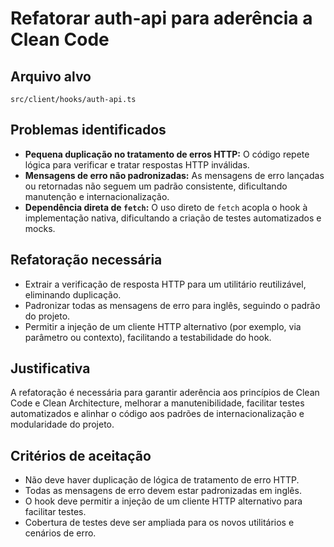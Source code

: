 # Refatorar auth-api para aderência a Clean Code

## Arquivo alvo
`src/client/hooks/auth-api.ts`

## Problemas identificados

- **Pequena duplicação no tratamento de erros HTTP:** O código repete lógica para verificar e tratar respostas HTTP inválidas.
- **Mensagens de erro não padronizadas:** As mensagens de erro lançadas ou retornadas não seguem um padrão consistente, dificultando manutenção e internacionalização.
- **Dependência direta de `fetch`:** O uso direto de `fetch` acopla o hook à implementação nativa, dificultando a criação de testes automatizados e mocks.

## Refatoração necessária

- Extrair a verificação de resposta HTTP para um utilitário reutilizável, eliminando duplicação.
- Padronizar todas as mensagens de erro para inglês, seguindo o padrão do projeto.
- Permitir a injeção de um cliente HTTP alternativo (por exemplo, via parâmetro ou contexto), facilitando a testabilidade do hook.

## Justificativa

A refatoração é necessária para garantir aderência aos princípios de Clean Code e Clean Architecture, melhorar a manutenibilidade, facilitar testes automatizados e alinhar o código aos padrões de internacionalização e modularidade do projeto.

## Critérios de aceitação

- Não deve haver duplicação de lógica de tratamento de erro HTTP.
- Todas as mensagens de erro devem estar padronizadas em inglês.
- O hook deve permitir a injeção de um cliente HTTP alternativo para facilitar testes.
- Cobertura de testes deve ser ampliada para os novos utilitários e cenários de erro.